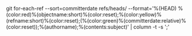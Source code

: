 git for-each-ref --sort=committerdate refs/heads/ --format='%(HEAD) %(color:red)%(objectname:short)%(color:reset);%(color:yellow)%(refname:short)%(color:reset);(%(color:green)%(committerdate:relative)%(color:reset));%(authorname);%(contents:subject)' | column -t -s ';'

